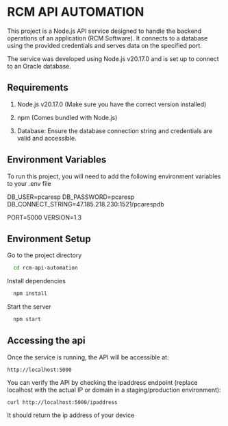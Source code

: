 
# RCM API AUTOMATION

This project is a Node.js API service designed to handle the backend operations of an application (RCM Software). It connects to a database using the provided credentials and serves data on the specified port.

The service was developed using Node.js v20.17.0 and is set up to connect to an Oracle database.




## Requirements

1) Node.js v20.17.0 (Make sure you have the correct version installed)

2) npm (Comes bundled with Node.js)

3) Database: Ensure the database connection string and credentials are valid and accessible.

    
## Environment Variables

To run this project, you will need to add the following environment variables to your .env file

DB_USER=pcaresp
DB_PASSWORD=pcaresp
DB_CONNECT_STRING=47.185.218.230:1521/pcarespdb

PORT=5000
VERSION=1.3


## Environment Setup

Go to the project directory

```bash
  cd rcm-api-automation
```

Install dependencies

```bash
  npm install
```

Start the server

```bash
  npm start
```


## Accessing the api

Once the service is running, the API will be accessible at:

`http://localhost:5000`

You can verify the API by checking the ipaddress endpoint (replace localhost with the actual IP or domain in a staging/production environment):

`curl http://localhost:5000/ipaddress`

It should return the ip address of your device


